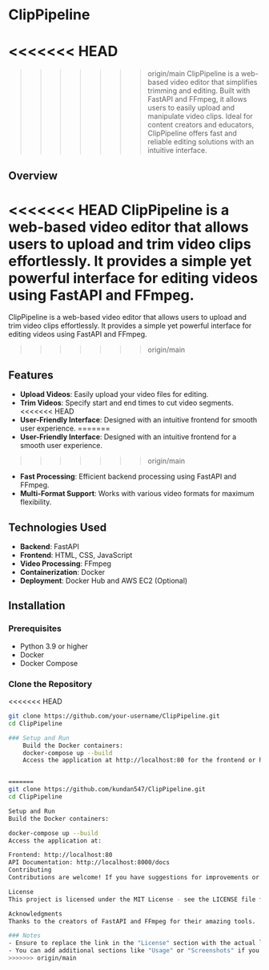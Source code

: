 # ClipPipeline
<<<<<<< HEAD
=======

>>>>>>> origin/main
ClipPipeline is a web-based video editor that simplifies trimming and editing. Built with FastAPI and FFmpeg, it allows users to easily upload and manipulate video clips. Ideal for content creators and educators, ClipPipeline offers fast and reliable editing solutions with an intuitive interface.

## Overview

<<<<<<< HEAD
**ClipPipeline** is a web-based video editor that allows users to upload and trim video clips effortlessly. It provides a simple yet powerful interface for editing videos using FastAPI and FFmpeg.
=======
ClipPipeline is a web-based video editor that allows users to upload and trim video clips effortlessly. It provides a simple yet powerful interface for editing videos using FastAPI and FFmpeg.
>>>>>>> origin/main

## Features

- **Upload Videos**: Easily upload your video files for editing.
- **Trim Videos**: Specify start and end times to cut video segments.
<<<<<<< HEAD
- **User-Friendly Interface**: Designed with an intuitive frontend for smooth user experience.
=======
- **User-Friendly Interface**: Designed with an intuitive frontend for a smooth user experience.
>>>>>>> origin/main
- **Fast Processing**: Efficient backend processing using FastAPI and FFmpeg.
- **Multi-Format Support**: Works with various video formats for maximum flexibility.

## Technologies Used

- **Backend**: FastAPI
- **Frontend**: HTML, CSS, JavaScript
- **Video Processing**: FFmpeg
- **Containerization**: Docker
- **Deployment**: Docker Hub and AWS EC2 (Optional)

## Installation

### Prerequisites

- Python 3.9 or higher
- Docker
- Docker Compose

### Clone the Repository
<<<<<<< HEAD

```bash
git clone https://github.com/your-username/ClipPipeline.git
cd ClipPipeline

### Setup and Run
    Build the Docker containers:
    docker-compose up --build
    Access the application at http://localhost:80 for the frontend or http://localhost:8000/docs for the API documentation.


=======
git clone https://github.com/kundan547/ClipPipeline.git
cd ClipPipeline

Setup and Run
Build the Docker containers:

docker-compose up --build
Access the application at:

Frontend: http://localhost:80
API Documentation: http://localhost:8000/docs
Contributing
Contributions are welcome! If you have suggestions for improvements or find a bug, feel free to open an issue or submit a pull request.

License
This project is licensed under the MIT License - see the LICENSE file for details.

Acknowledgments
Thanks to the creators of FastAPI and FFmpeg for their amazing tools.

### Notes
- Ensure to replace the link in the "License" section with the actual license file if you include one.
- You can add additional sections like "Usage" or "Screenshots" if you want to elab
>>>>>>> origin/main

